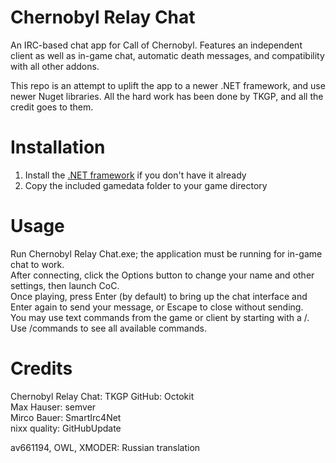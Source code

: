 # Chernobyl Relay Chat
An IRC-based chat app for Call of Chernobyl. Features an independent client as well as in-game chat, automatic death messages, and compatibility with all other addons.

This repo is an attempt to uplift the app to a newer .NET framework, and use newer Nuget libraries.
All the hard work has been done by TKGP, and all the credit goes to them.

# Installation
1. Install the [.NET framework](https://www.microsoft.com/net/download/framework) if you don't have it already  
2. Copy the included gamedata folder to your game directory  

# Usage
Run Chernobyl Relay Chat.exe; the application must be running for in-game chat to work.  
After connecting, click the Options button to change your name and other settings, then launch CoC.  
Once playing, press Enter (by default) to bring up the chat interface and Enter again to send your message, or Escape to close without sending.  
You may use text commands from the game or client by starting with a /. Use /commands to see all available commands.  

# Credits
Chernobyl Relay Chat: TKGP
GitHub: Octokit  
Max Hauser: semver  
Mirco Bauer: SmartIrc4Net  
nixx quality: GitHubUpdate 
  
av661194, OWL, XMODER: Russian translation